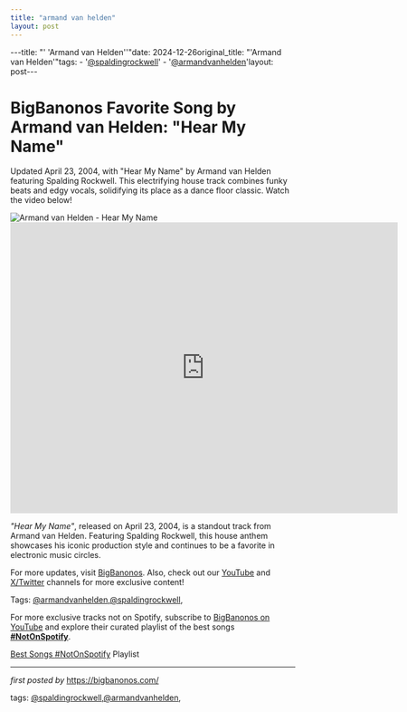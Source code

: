 ```yaml
---
title: "armand van helden"
layout: post
---
```

---title: "' 'Armand van Helden''"date: 2024-12-26original_title: "'Armand van Helden'"tags:  - '[@spaldingrockwell](/tags/spaldingrockwell/)'  - '[@armandvanhelden](/tags/armandvanhelden/)'layout: post---<!-- Title of the Post --><h1 >BigBanonos Favorite Song by Armand van Helden: "Hear My Name"</h1> <!-- Introductory Text --><p >Updated April 23, 2004, with "Hear My Name" by Armand van Helden featuring Spalding Rockwell. This electrifying house track combines funky beats and edgy vocals, solidifying its place as a dance floor classic. Watch the video below!</p> <!-- Featured Image --><div > <img src="https://www.rollingstone.com/wp-content/uploads/2018/06/rs-28132-20140423-armin-x1800-1398291958.jpg" alt="Armand van Helden - Hear My Name" /></div> <!-- YouTube Video Embed --><div > <iframe width="685" height="514" src="https://www.youtube.com/embed/zsZ0c-UoDnc" title="Armand Van Helden feat. Spalding Rockwell - Hear My Name" frameborder="0" allow="accelerometer; autoplay; clipboard-write; encrypted-media; gyroscope; picture-in-picture; web-share" referrerpolicy="strict-origin-when-cross-origin" allowfullscreen></iframe></div> <!-- Song Information --><div > <p><em>"Hear My Name"</em>, released on April 23, 2004, is a standout track from Armand van Helden. Featuring Spalding Rockwell, this house anthem showcases his iconic production style and continues to be a favorite in electronic music circles.</p></div> <!-- Footer Links --><div > <p>For more updates, visit <a href="https://bigbanonos.com/" target="_blank">BigBanonos</a>. Also, check out our <a href="https://www.youtube.com/[@BigBanonos](/tags/BigBanonos/)" target="_blank">YouTube</a> and <a href="https://x.com/bigbanonos" target="_blank">X/Twitter</a> channels for more exclusive content!</p></div> <!-- Tags --><p >Tags: [@armandvanhelden](/tags/armandvanhelden/),[@spaldingrockwell](/tags/spaldingrockwell/),</p><!--Subscribe and Playlist Links--><div>    <p>For more exclusive tracks not on Spotify, subscribe to <a href="https://www.youtube.com/[@BigBanonos](/tags/BigBanonos/)" target="_blank">BigBanonos on YouTube</a> and explore their curated playlist of the best songs <strong>[#NotOnSpotify](/tags/NotOnSpotify/)</strong>.</p>    <p><a href="https://www.youtube.com/playlist?list=PLtuNtuTatqI0kFahUCbtbfenC_ET5O_tr" target="_blank">Best Songs [#NotOnSpotify](/tags/NotOnSpotify/) Playlist<br /></a></p></div><hr /><p><em>first posted by</em> <a href="https://bigbanonos.com/" rel="noopener" target="_new">https://bigbanonos.com/</a></p><p>tags: [@spaldingrockwell](/tags/spaldingrockwell/),[@armandvanhelden](/tags/armandvanhelden/),</p>